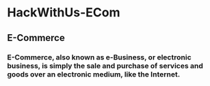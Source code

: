 # HackWithUs-ECom
## E-Commerce
### E-Commerce, also known as e-Business, or electronic business, is simply the sale and purchase of services and goods over an electronic medium, like the Internet.
